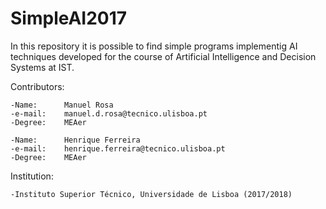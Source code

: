 # SimpleAI2017

In this repository it is possible to find simple programs implementig AI techniques developed for the course of Artificial Intelligence and Decision Systems at IST.

Contributors:
	
	-Name: 		Manuel Rosa
	-e-mail:	manuel.d.rosa@tecnico.ulisboa.pt
	-Degree: 	MEAer

	-Name:		Henrique Ferreira
	-e-mail:	henrique.ferreira@tecnico.ulisboa.pt
	-Degree:	MEAer

Institution:

	-Instituto Superior Técnico, Universidade de Lisboa (2017/2018)